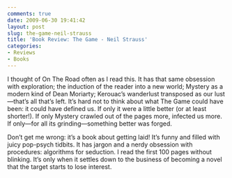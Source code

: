 ```yaml
---
comments: true
date: 2009-06-30 19:41:42
layout: post
slug: the-game-neil-strauss
title: 'Book Review: The Game - Neil Strauss'
categories:
- Reviews
- Books
---
```


I thought of On The Road often as I read this. It has that same obsession with exploration; the induction of the reader into a new world; Mystery as a modern kind of Dean Moriarty; Kerouac’s wanderlust transposed as our lust—that’s all that’s left. It’s hard not to think about what The Game could have been: it could have defined us. If only it were a little better (or at least shorter!). If only Mystery crawled out of the pages more, infected us more. If only—for all its grinding—something better was forged.  
  
Don’t get me wrong: it’s a book about getting laid! It’s funny and filled with juicy pop-psych tidbits. It has jargon and a nerdy obsession with procedures: algorithms for seduction. I read the first 100 pages without blinking. It’s only when it settles down to the business of becoming a novel that the target starts to lose interest.
